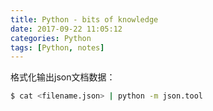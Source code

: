 ```yaml
---
title: Python - bits of knowledge
date: 2017-09-22 11:05:12
categories: Python
tags: [Python, notes]
---
```


格式化输出json文档数据：

```bash
$ cat <filename.json> | python -m json.tool
```
